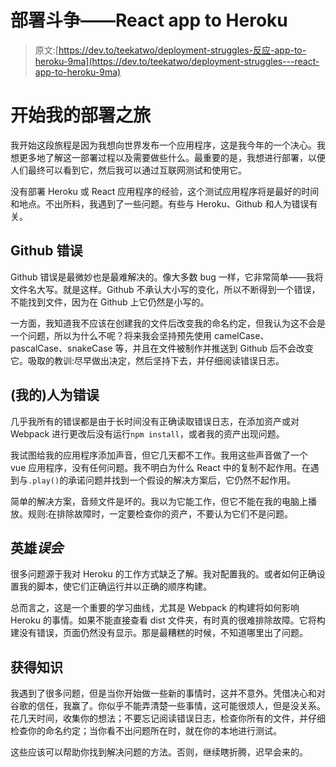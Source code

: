 # 部署斗争——React app to Heroku

> 原文:[https://dev.to/teekatwo/deployment-struggles-反应-app-to-heroku-9ma](https://dev.to/teekatwo/deployment-struggles---react-app-to-heroku-9ma)

# [](#starting-my-deployment-journey)开始我的部署之旅

我开始这段旅程是因为我想向世界发布一个应用程序，这是我今年的一个决心。我想更多地了解这一部署过程以及需要做些什么。最重要的是，我想进行部署，以便人们最终可以看到它，然后我可以通过互联网测试和使用它。

没有部署 Heroku 或 React 应用程序的经验，这个测试应用程序将是最好的时间和地点。不出所料，我遇到了一些问题。有些与 Heroku、Github 和人为错误有关。

## [](#github-error)Github 错误

Github 错误是最微妙也是最难解决的。像大多数 bug 一样，它非常简单——我将文件名大写。就是这样。Github 不承认大小写的变化，所以不断得到一个错误，不能找到文件，因为在 Github 上它仍然是小写的。

一方面，我知道我不应该在创建我的文件后改变我的命名约定，但我认为这不会是一个问题，所以为什么不呢？将来我会坚持预先使用 camelCase、pascalCase、snakeCase 等，并且在文件被制作并推送到 Github 后不会改变它。吸取的教训:尽早做出决定，然后坚持下去，并仔细阅读错误日志。

## [](#my-human-errors)(我的)人为错误

几乎我所有的错误都是由于长时间没有正确读取错误日志，在添加资产或对 Webpack 进行更改后没有运行`npm install`，或者我的资产出现问题。

我试图给我的应用程序添加声音，但它几天都不工作。我用这些声音做了一个 vue 应用程序，没有任何问题。我不明白为什么 React 中的复制不起作用。在遇到与`.play()`的承诺问题并找到一个假设的解决方案后，它仍然不起作用。

简单的解决方案，音频文件是坏的。我以为它能工作，但它不能在我的电脑上播放。规则:在排除故障时，一定要检查你的资产，不要认为它们不是问题。

## [](#heroku-misunderstanding)英雄*误会*

很多问题源于我对 Heroku 的工作方式缺乏了解。我对配置我的。或者如何正确设置我的脚本，使它们正确运行并以正确的顺序构建。

总而言之，这是一个重要的学习曲线，尤其是 Webpack 的构建将如何影响 Heroku 的事情。如果不能直接查看 dist 文件夹，有时真的很难排除故障。它将构建没有错误，页面仍然没有显示。那是最糟糕的时候，不知道哪里出了问题。

## [](#knowledge-gained)获得知识

我遇到了很多问题，但是当你开始做一些新的事情时，这并不意外。凭借决心和对谷歌的信任，我赢了。你似乎不能弄清楚一些事情，这可能很烦人，但是没关系。花几天时间，收集你的想法；不要忘记阅读错误日志，检查你所有的文件，并仔细检查你的命名约定；当你看不出问题所在时，就在你的本地进行测试。

这些应该可以帮助你找到解决问题的方法。否则，继续瞎折腾，迟早会来的。